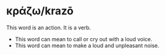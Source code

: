 # κράζω/krazō
This word is an action. It is a verb.
* This word can mean to call or cry out with a loud voice.
* This word can mean to make a loud and unpleasant noise.

